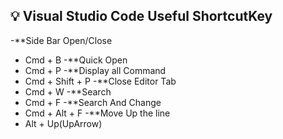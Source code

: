 ## 💡 Visual Studio Code Useful ShortcutKey


-**Side Bar Open/Close
  - Cmd + B
-**Quick Open
  - Cmd + P
-**Display all Command
  - Cmd + Shift + P
-**Close Editor Tab
  - Cmd + W
-**Search
  - Cmd + F
-**Search And Change
  - Cmd + Alt + F
-**Move Up the line
  - Alt + Up(UpArrow)

